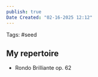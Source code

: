 ```yaml
---
publish: true
Date Created: "02-16-2025 12:12"
---
```

Tags: #seed 
## My repertoire
- Rondo Brilliante op. 62